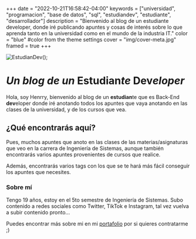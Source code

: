 +++
date = "2022-10-21T16:58:42-04:00"
keywords = ["universidad", "programacion", "base de datos", "sql", "estudiandev", "estudiante", "desarrollador"]
description = "Bienvenido al blog de un estudiante developer, donde iré publicando apuntes y cosas de interés sobre lo que aprenda tanto en la universidad como en el mundo de la industria IT."
color = "blue" #color from the theme settings
cover = "img/cover-meta.jpg"
framed = true
+++

![EstudianDev();](img/cover.png)

# _Un blog de un_ Estudian*te* Dev*eloper*

Hola, soy Henrry, bienvenido al blog de un **estudian**te que es Back-End **dev**eloper donde iré anotando todos los apuntes que vaya anotando en las clases de la universidad, y de los cursos que vea.

## ¿Qué encontrarás aquí?

Pues, muchos apuntes que anoto en las clases de las materias/asignaturas que veo en la carrera de Ingeniería de Sistemas, aunque también encontrarás varios apuntes provenientes de cursos que realice.

Además, encontrarás varios tags con los que se te hará más fácil conseguir los apuntes que necesites.

### Sobre mí

Tengo 19 años, estoy en el 5to semestre de Ingeniería de Sistemas. Subo contenido a redes sociales como Twitter, TikTok e Instagram, tal vez vuelva a subir contenido pronto...

Puedes encontrar más sobre mi en mi [portafolio](https://www.henrry.online) por si quieres contratarme ;)
